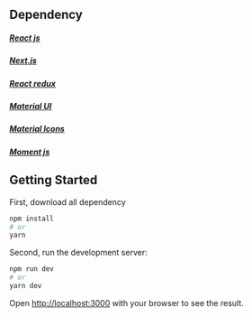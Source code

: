 ## Dependency 
##### [React js](https://reactjs.org/)  
##### [Next.js](https://nextjs.org/)  
##### [React redux](https://redux.js.org/)
##### [Material UI](https://material-ui.com/)
##### [Material Icons](https://material-ui.com/components/material-icons/)
##### [Moment js](https://momentjs.com/)
  


## Getting Started

First, download all dependency

```bash
npm install
# or
yarn
```

Second, run the development server:

```bash
npm run dev
# or
yarn dev
```

Open [http://localhost:3000](http://localhost:3000) with your browser to see the result.
